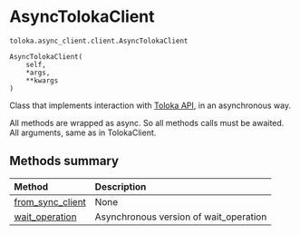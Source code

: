 # AsyncTolokaClient
`toloka.async_client.client.AsyncTolokaClient`

```
AsyncTolokaClient(
    self,
    *args,
    **kwargs
)
```

Class that implements interaction with [Toloka API](https://toloka.ai/docs/api/concepts/about.html), in an asynchronous way.


All methods are wrapped as async. So all methods calls must be awaited.
All arguments, same as in TolokaClient.

## Methods summary

| Method | Description |
| :------| :-----------|
[from_sync_client](toloka.async_client.client.AsyncTolokaClient.from_sync_client.md)| None
[wait_operation](toloka.async_client.client.AsyncTolokaClient.wait_operation.md)| Asynchronous version of wait_operation
